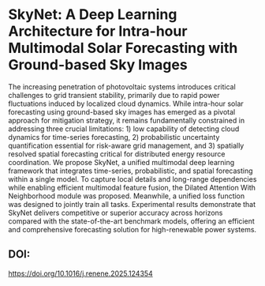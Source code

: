 # SkyNet: A Deep Learning Architecture for Intra-hour Multimodal Solar Forecasting with Ground-based Sky Images

The increasing penetration of photovoltaic systems introduces critical challenges to grid transient stability, primarily due to rapid power fluctuations induced by localized cloud dynamics. While intra-hour solar forecasting using ground-based sky images has emerged as a pivotal approach for mitigation strategy, it remains fundamentally constrained in addressing three crucial limitations: 1) low capability of detecting cloud dynamics for time-series forecasting, 2) probabilistic uncertainty quantification essential for risk-aware grid management, and 3) spatially resolved spatial forecasting critical for distributed energy resource coordination. We propose SkyNet, a unified multimodal deep learning framework that integrates time-series, probabilistic, and spatial forecasting within a single model. To capture local details and long-range dependencies while enabling efficient multimodal feature fusion, the Dilated Attention With Neighborhood module was proposed. Meanwhile, a unified loss function was designed to jointly train all tasks. Experimental results demonstrate that SkyNet delivers competitive or superior accuracy across horizons compared with the state-of-the-art benchmark models, offering an efficient and comprehensive forecasting solution for high-renewable power systems.

## DOI: 
https://doi.org/10.1016/j.renene.2025.124354
